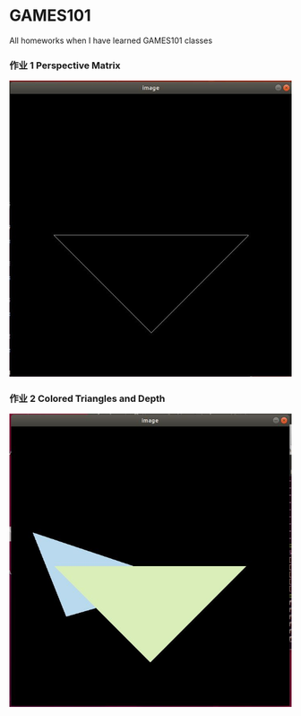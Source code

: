 # GAMES101
All homeworks when I have learned GAMES101 classes


### 作业 1 Perspective Matrix

![01](/images/01.JPG)

### 作业 2 Colored Triangles and Depth

![02](/images/02.JPG)